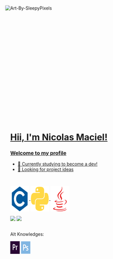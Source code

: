 <figure>
  <a href="https://www.behance.net/sleepypixels" target="_blank"><img align="right" alt="Art-By-SleepyPixels" height="400" width="400" style="border-radius:1px;" src="https://github.com/nickkjj/ImagesProfile/blob/main/gHQlsJt.gif?raw=true">
<figure>


# Hii, I'm Nicolas Maciel!
  
### Welcome to my profile
- 🐣 Currently studying to become a dev!
- 🤔 Looking for project ideas
  
  
<div style="display: inline_block"><br>
  </p><p>
  <img align="center" alt="Nick-c" height="80" width="60" src="https://raw.githubusercontent.com/devicons/devicon/1119b9f84c0290e0f0b38982099a2bd027a48bf1/icons/c/c-plain.svg">
  <img align="center" alt="Nick-py" height="80" width="60" src="https://raw.githubusercontent.com/devicons/devicon/1119b9f84c0290e0f0b38982099a2bd027a48bf1/icons/python/python-plain.svg">
  <img align="center" alt="Nick-java" height="80" width="60" src="https://raw.githubusercontent.com/devicons/devicon/1119b9f84c0290e0f0b38982099a2bd027a48bf1/icons/java/java-plain.svg">
</div>



</div>
  <a href="https://www.linkedin.com" target="_blank"><img src="https://img.shields.io/badge/-LinkedIn-%230077B5?style=for-the-badge&logo=linkedin&logoColor=white" target="_blank"></a>
  <a href = "mailto:nicolasmacielgithub@gmail.com"><img src="https://img.shields.io/badge/-Gmail-%23333?style=for-the-badge&logo=gmail&logoColor=white" target="_blank"></a>
</div>

##

<div style="display: inline_block">
  <p>Alt Knowledges:<p>
  <img align="center" alt="Nick-Premiere" height="40" width="30" src="https://raw.githubusercontent.com/devicons/devicon/1119b9f84c0290e0f0b38982099a2bd027a48bf1/icons/premierepro/premierepro-plain.svg">
  <img align="center" alt="Nick-Photoshop" height="40" width="30" src="https://raw.githubusercontent.com/devicons/devicon/1119b9f84c0290e0f0b38982099a2bd027a48bf1/icons/photoshop/photoshop-plain.svg">
</div>


